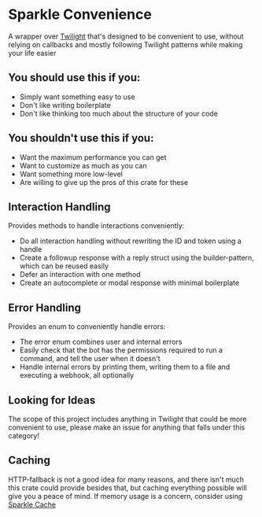 # Sparkle Convenience

A wrapper over [Twilight](https://github.com/twilight-rs/twilight) that's designed to be convenient to use, without
relying on callbacks and mostly following Twilight patterns while making your life easier

## You should use this if you:

- Simply want something easy to use
- Don't like writing boilerplate
- Don't like thinking too much about the structure of your code

## You shouldn't use this if you:

- Want the maximum performance you can get
- Want to customize as much as you can
- Want something more low-level
- Are willing to give up the pros of this crate for these

## Interaction Handling

Provides methods to handle interactions conveniently:

- Do all interaction handling without rewriting the ID and token using a handle
- Create a followup response with a reply struct using the builder-pattern, which can be reused easily
- Defer an interaction with one method
- Create an autocomplete or modal response with minimal boilerplate

## Error Handling

Provides an enum to conveniently handle errors:

- The error enum combines user and internal errors
- Easily check that the bot has the permissions required to run a command, and tell the user when it doesn't
- Handle internal errors by printing them, writing them to a file and executing a webhook, all optionally

## Looking for Ideas

The scope of this project includes anything in Twilight that could be more convenient to use, please make an
issue for anything that falls under this category!

## Caching

HTTP-fallback is not a good idea for many reasons, and there isn't much this crate could provide besides that, but
caching everything possible will give you a peace of mind. If memory usage is a concern, consider
using [Sparkle Cache](https://github.com/laralove143/sparkle-cache)
